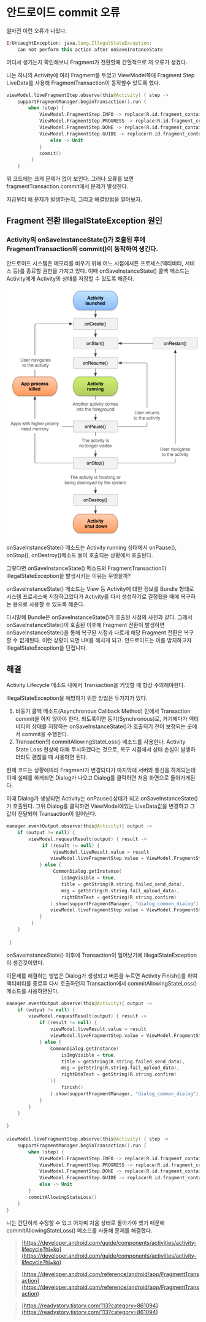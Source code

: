 # 안드로이드 commit 오류

얼마전 이런 오류가 나왔다.

```jsx
E/UncaughtException: java.lang.IllegalStateException:
	Can not perform this action after onSaveInstanceState
```

어디서 생기는지 확인해보니 Fragment가 전환할때 간헐적으로 저 오류가 생겼다.

나는 하나의 Activity에 여러 Fragment를 두었고 ViewModel쪽에 Fragment Step LiveData를 사용해 FragmentTransaction이 동작할수 있도록 했다.

```kotlin
viewModel.liveFragmentStep.observe(this@Activity) { step ->
    supportFragmentManager.beginTransaction().run {
        when (step) {
            ViewModel.FragmentStep.INFO -> replace(R.id.fragment_container_view, GuideFragment(), "info_fragment")
            ViewModel.FragmentStep.PROGRESS -> replace(R.id.fragment_container_view, ProgressFragment(), "progress_fragment")
            ViewModel.FragmentStep.DONE -> replace(R.id.fragment_container_view, DoneFragment(), "done_fragment")
            ViewModel.FragmentStep.GUIDE -> replace(R.id.fragment_container_view, GuideSelfFragment(), "guide_fragment")
                else -> Unit
            }
            commit()
         }
    }
```

위 코드에는 크게 문제가 없어 보인다. 그러나 오류를 보면 fragmentTransaction.commit에서 문제가 발생한다.

지금부터 왜 문제가 발생하는지, 그리고 해결방법을 알아보자.

## Fragment 전환 IllegalStateException 원인

### Activity의 onSaveInstanceState()가 호출된 후에 FragmentTransaction의 commit()이 동작하여 생긴다.

안드로이드 시스템은 메모리를 비우기 위해 어느 시점에서든 프로세스(액티비티, 서비스 등)를 종료할 권한을 가지고 있다. 이때 onSaveInstanceState() 콜백 메소드는 Activity에게 Activity의 상태를 저장할 수 있도록 해준다.

![activity_lifecycle.png](./../../img/android/오류/activity_lifecycle.png?raw=true)

onSaveInstanceState() 메소드는 Activity running 상태에서 onPause(), onStop(), onDestroy()메소드 들이 호출되는 상황에서 호출된다. 

그렇다면 onSaveInstanceState() 메소드와 FragmentTransaction이 IllegalStateException을 발생시키는 이유는 무엇을까?

onSaveInstanceState() 메소드는 View 등 Activity에 대한 정보를 Bundle 형태로 시스템 프로세스에 저장하고있다가 Activity를 다시 생성하기로 결정했을 때에 복구하는 용으로 사용할 수 있도록 해준다.

 다시말해 Bundle은 onSaveInstanceState()가 호출된 시점의 사진과 같다. 그래서 onSaveInstanceState()이 호출된 이후에 Fragment 전환이 발생하면 onSaveInstanceState()을 통해 복구된 시점과 다르게 해당 Fragment 전환은 복구 할 수 없게된다. 이런 상황이 되면 UX를 해치게 되고. 안드로이드는 이를 방지하고자  IllegalStateException을 던집니다.

## 해결

Activity Lifecycle 메소드 내에서 Transaction을 커밋할 때 항상 주의해야한다.

IllegalStateException을 예방하기 위한 방법은 두가지가 있다.

1. 비동기 콜백 메소드(Asynchronous Callback Method) 안에서 Transaction commit을 하지 않아야 한다. 되도록이면 동기(Synchronous)로, 거기에다가 액티비티의 상태를 저장하는 onSaveInstanceState()가 호출되기 전이 보장되는 곳에서 commit을 수행한다.
2.  Transaction의 commitAllowingStateLoss() 메소드를 사용한다. Activity State Loss 현상에 대해 무시하겠다는 것으로, 복구 시점에서 상태 손실이 발생하더라도 괜찮을 때 사용하면 된다.

현재 코드는 상황에따라 Fragment가 변경되다가 마지막에 서버와 통신을 하게되는데 이때 실패를 하게되면 Dialog가 나오고 Dialog를 클릭하면 처음 화면으로 돌아가게된다. 

이때 Dialog가 생성되면 Activity는 onPause()상태가 되고 onSaveInstanceState()가 호출된다. 그뒤 Dialog를 클릭하면 ViewModel에있는 LiveData값을 변경하고 그 값이 전달되어 Transaction이 일어난다. 

```kotlin
manager.eventOutput.observe(this@Activity){ output ->
    if (output != null) {
        viewModel.requestResult(output) { result ->
             if (result != null) {
                 viewModel.liveResult.value = result
                viewModel.liveFragmentStep.value = ViewModel.FragmentStep.DONE
            } else {
                 CommonDialog.getInstance(
                    isImgVisible = true,
                    title = getString(R.string.failed_send_data),
                    msg = getString(R.string.fail_upload_data),
                    rightBtnText = getString(R.string.confirm)
                ).show(supportFragmentManager, "dialog_common_dialog")
                viewModel.liveFragmentStep.value = ViewModel.FragmentStep.INFO
            }
         }
    }

 }
```

onSaveInstanceState() 이후에 Transaction이 일어났기에 IllegalStateException이 생긴것이였다.

이문제를 해결하는 방법은 Dialog가 생성되고 버튼을 누르면 Activity Finish()를 하여 액티비티를 종료후 다시 호출하던지 Transaction에서 commitAllowingStateLoss() 메소드를 사용하면된다.

```kotlin
manager.eventOutput.observe(this@Activity){ output ->
    if (output != null) {
        viewModel.requestResult(output) { result ->
            if (result != null) {
                viewModel.liveResult.value = result
                viewModel.liveFragmentStep.value = ViewModel.FragmentStep.DONE
            } else {
                CommonDialog.getInstance(
                    isImgVisible = true,
                    title = getString(R.string.failed_send_data),
                    msg = getString(R.string.fail_upload_data),
                    rightBtnText = getString(R.string.confirm)
                ){
					finish()
				}.show(supportFragmentManager, "dialog_common_dialog")
            }
        }
    }

}

viewModel.liveFragmentStep.observe(this@Activity) { step ->
    supportFragmentManager.beginTransaction().run {
        when (step) {
            ViewModel.FragmentStep.INFO -> replace(R.id.fragment_container_view, GuideFragment(), "info_fragment")
            ViewModel.FragmentStep.PROGRESS -> replace(R.id.fragment_container_view, ProgressFragment(), "progress_fragment")
            ViewModel.FragmentStep.DONE -> replace(R.id.fragment_container_view, DoneFragment(), "done_fragment")
            ViewModel.FragmentStep.GUIDE -> replace(R.id.fragment_container_view, GuideSelfFragment(), "guide_fragment")
            else -> Unit
        }
        commitAllowingStateLoss()
    }
}
```

나는 간단하게 수정할 수 있고 어차피 처음 상태로 돌아가야 했기 때문에 commitAllowingStateLoss() 메소드를 사용해 문제를 해결했다.

> [https://developer.android.com/guide/components/activities/activity-lifecycle?hl=ko](https://developer.android.com/guide/components/activities/activity-lifecycle?hl=ko)
> 

> [https://developer.android.com/reference/android/app/FragmentTransaction](https://developer.android.com/reference/android/app/FragmentTransaction)
> 

> [https://readystory.tistory.com/113?category=861094](https://readystory.tistory.com/113?category=861094)
>